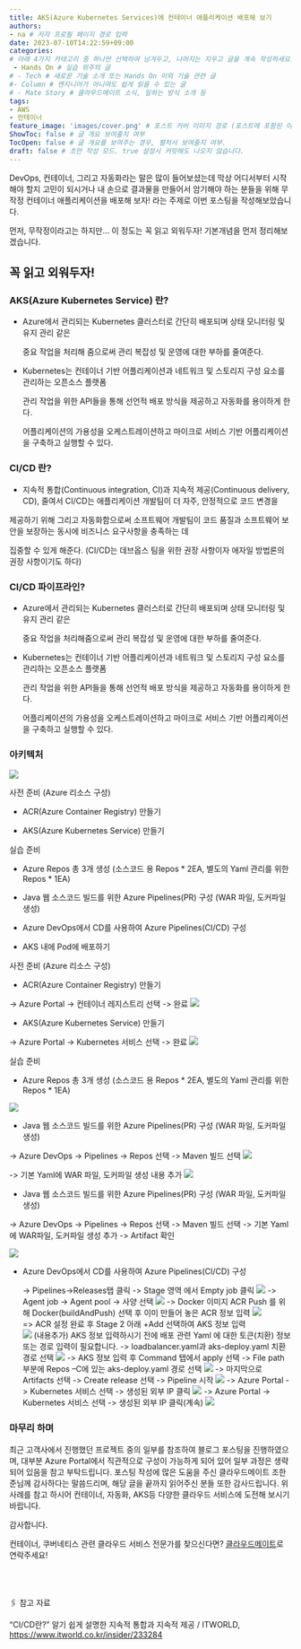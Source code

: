 ```yaml
---
title: AKS(Azure Kubernetes Services)에 컨테이너 애플리케이션 배포해 보기
authors:
- na # 저자 프로필 페이지 경로 입력
date: 2023-07-10T14:22:59+09:00
categories:
# 아래 4가지 카테고리 중 하나만 선택하여 남겨두고, 나머지는 지우고 글을 계속 작성하세요.
 - Hands On # 실습 위주의 글
# - Tech # 새로운 기술 소개 또는 Hands On 이외 기술 관련 글
#- Column # 엔지니어가 아니여도 쉽게 읽을 수 있는 글
# - Mate Story # 클라우드메이트 소식, 일하는 방식 소개 등
tags:
- AWS 
- 컨테이너
feature_image: 'images/cover.png' # 포스트 커버 이미지 경로 (포스트에 포함된 이미지 중 하나 지정. 필드 제거하면 기본 이미지가 나옵니다.)
ShowToc: false # 글 개요 보여줄지 여부
TocOpen: false # 글 개요를 보여주는 경우, 펼처서 보여줄지 여부.
draft: false # 초안 작성 모드. true 설정시 커밋해도 나오지 않습니다.
---
```




DevOps, 컨테이너, 그리고 자동화라는 말은 많이 들어보셨는데 막상 어디서부터 시작해야 할지 고민이 되시거나  내 손으로 결과물을 만들어서 암기해야 하는 분들을 위해 무작정 컨테이너 애플리케이션을 배포해 보자! 라는 주제로 이번 포스팅을 작성해보았습니다.  

먼저, 무작정이라고는 하지만… 이 정도는 꼭 읽고 외워두자! 기본개념을 먼저 정리해보겠습니다.  

 
## 꼭 읽고 외워두자!  

### AKS(Azure Kubernetes Service) 란? 

  -  Azure에서 관리되는 Kubernetes 클러스터로 간단히 배포되며 상태 모니터링 및 유지 관리 같은  

     중요 작업을 처리해 줌으로써 관리 복잡성 및 운영에 대한 부하를 줄여준다. 

  -  Kubernetes는 컨테이너 기반 어플리케이션과 네트워크 및 스토리지 구성 요소를 관리하는 오픈소스 플랫폼  

     관리 작업을 위한 API들을 통해 선언적 배포 방식을 제공하고 자동화를 용이하게 한다.  

     어플리케이션의 가용성을 오케스트레이션하고 마이크로 서비스 기반 어플리케이션을 구축하고 실행할 수 있다. 

### CI/CD 란? 

  -  지속적 통합(Continuous integration, CI)과 지속적 제공(Continuous delivery, CD), 줄여서 CI/CD는 애플리케이션 개발팀이 더 자주, 안정적으로 코드 변경을  

제공하기 위해 그리고 자동화함으로써 소프트웨어 개발팀이 코드 품질과 소프트웨어 보안을 보장하는 동시에 비즈니스 요구사항을 충족하는 데  

집중할 수 있게 해준다. (CI/CD는 데브옵스 팀을 위한 권장 사항이자 애자일 방법론의 권장 사항이기도 하다)  

### CI/CD 파이프라인? 

  -  Azure에서 관리되는 Kubernetes 클러스터로 간단히 배포되며 상태 모니터링 및 유지 관리 같은  

     중요 작업을 처리해줌으로써 관리 복잡성 및 운영에 대한 부하를 줄여준다.  

  -  Kubernetes는 컨테이너 기반 어플리케이션과 네트워크 및 스토리지 구성 요소를 관리하는 오픈소스 플랫폼  

     관리 작업을 위한 API들을 통해 선언적 배포 방식을 제공하고 자동화를 용이하게 한다.  

     어플리케이션의 가용성을 오케스트레이션하고 마이크로 서비스 기반 어플리케이션을 구축하고 실행할 수 있다. 

 

### 아키텍처  
![](images/img1.png)


사전 준비 (Azure 리소스 구성) 

  -  ACR(Azure Container Registry) 만들기  

  -  AKS(Azure Kubernetes Service) 만들기       

 실습 준비 

  -  Azure Repos 총 3개 생성 (소스코드 용 Repos * 2EA, 별도의 Yaml 관리를 위한 Repos * 1EA) 

  -  Java 웹 소스코드 빌드를 위한 Azure Pipelines(PR) 구성 (WAR 파일, 도커파일 생성) 

  -  Azure DevOps에서 CD를 사용하여 Azure Pipelines(CI/CD) 구성  

  -  AKS 내에 Pod에 배포하기  

 

사전 준비 (Azure 리소스 구성) 

-  ACR(Azure Container Registry) 만들기  

-> Azure Portal -> 컨테이너 레지스트리 선택 -> 완료 
![](images/img2.png)

 

 

-  AKS(Azure Kubernetes Service) 만들기

-> Azure Portal -> Kubernetes 서비스 선택 -> 완료 
  ![](images/img3.png)


 


 

 

실습 준비 

-  Azure Repos 총 3개 생성 (소스코드 용 Repos * 2EA, 별도의 Yaml 관리를 위한 Repos * 1EA) 

![](images/img4.png)


   -  Java 웹 소스코드 빌드를 위한 Azure Pipelines(PR) 구성 (WAR 파일, 도커파일 생성) 

-> Azure DevOps -> Pipelines -> Repos 선택 -> Maven 빌드 선택 
![](images/img5.png)

 

-> 기본 Yaml에 WAR 파일, 도커파일 생성 내용 추가 
![](images/img6.png)
  

-  Java 웹 소스코드 빌드를 위한 Azure Pipelines(PR) 구성 (WAR 파일, 도커파일 생성) 

  -> Azure DevOps -> Pipelines -> Repos 선택 -> Maven 빌드 선택 -> 기본 Yaml에 WAR파일, 도커파일 생성 추가 -> Artifact 확인 

![](images/img7.png)

 

 


-  Azure DevOps에서 CD를 사용하여 Azure Pipelines(CI/CD) 구성  

   -> Pipelines->Releases탭 클릭 -> Stage 영역 에서 Empty job 클릭 
   ![](images/img8.png)
   -> Agent job -> Agent pool -> 사양 선택 
   ![](images/img9.png)
   -> Docker 이미지 ACR Push 를 위해 Docker(buildAndPush) 선택 후 이미 만들어 놓은 ACR 정보 입력
   ![](images/img10.png)  
   => ACR 설정 완료 후 Stage 2 아래 +Add 선택하여 AKS 정보 입력  
   ![](images/img11.png)
   (내용추가) AKS 정보 입력하시기 전에 배포 관련 Yaml 에 대한 토큰(치환) 정보 또는 경로 입력이 필요합니다. 
   -> loadbalancer.yaml과 aks-deploy.yaml 치환 경로 선택
   ![](images/img12.png) 
   -> AKS 정보 입력 후 Command 탭에서 apply 선택 -> File path 부분에 Repos –C에 있는 aks-deploy.yaml 경로 선택 
   ![](images/img13.png)
   -> 마지막으로 Artifacts 선택 -> Create release 선택 -> Pipeline 시작 
   ![](images/img14.png)
   -> Azure Portal -> Kubernetes 서비스 선택 -> 생성된 외부 IP 클릭 
   ![](images/img15.png)
   -> Azure Portal -> Kubernetes 서비스 선택 -> 생성된 외부 IP 클릭(계속) 
   ![](images/img16.png)


 

### 마무리 하며 

최근 고객사에서 진행했던 프로젝트 중의 일부를 참조하여 블로그 포스팅을 진행하였으며, 대부분 Azure Portal에서 직관적으로 구성이 가능하게 되어 있어 일부 과정은 생략되어 있음을 참고 부탁드립니다.  포스팅 작성에 많은 도움을 주신 클라우드메이트 조한준님께 감사하다는 말씀드리며, 해당 글을 끝까지 읽어주신 분들 또한 감사드립니다. 위 사례를 참고 하시어 컨테이너, 자동화, AKS등 다양한 클라우드 서비스에 도전해 보시기 바랍니다. 

감사합니다.  

 

컨테이너, 쿠버네티스 관련 클라우드 서비스 전문가를 찾으신다면? [클라우드메이트](https://cloudmt.co.kr)로 연락주세요!

<br>
<br>
<br>
🖇️ 참고 자료 

“CI/CD란?” 알기 쉽게 설명한 지속적 통합과 지속적 제공 / ITWORLD, https://www.itworld.co.kr/insider/233284 

